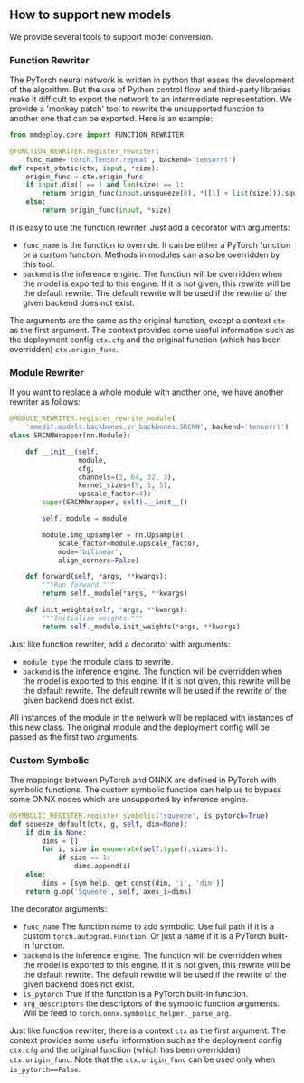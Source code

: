 ## How to support new models

We provide several tools to support model conversion.

### Function Rewriter

The PyTorch neural network is written in python that eases the development of the algorithm. But the use of Python control flow and third-party libraries make it difficult to export the network to an intermediate representation. We provide a 'monkey patch' tool to rewrite the unsupported function to another one that can be exported. Here is an example:

```python
from mmdeploy.core import FUNCTION_REWRITER

@FUNCTION_REWRITER.register_rewriter(
    func_name='torch.Tensor.repeat', backend='tensorrt')
def repeat_static(ctx, input, *size):
    origin_func = ctx.origin_func
    if input.dim() == 1 and len(size) == 1:
        return origin_func(input.unsqueeze(0), *([1] + list(size))).squeeze(0)
    else:
        return origin_func(input, *size)
```

It is easy to use the function rewriter. Just add a decorator with arguments:

- `func_name` is the function to override. It can be either a PyTorch function or a custom function. Methods in modules can also be overridden by this tool.
- `backend` is the inference engine. The function will be overridden when the model is exported to this engine. If it is not given, this rewrite will be the default rewrite. The default rewrite will be used if the rewrite of the given backend does not exist.

The arguments are the same as the original function, except a context `ctx` as the first argument. The context provides some useful information such as the deployment config `ctx.cfg` and the original function (which has been overridden) `ctx.origin_func`.

### Module Rewriter

If you want to replace a whole module with another one, we have another rewriter as follows:

```python
@MODULE_REWRITER.register_rewrite_module(
    'mmedit.models.backbones.sr_backbones.SRCNN', backend='tensorrt')
class SRCNNWrapper(nn.Module):

    def __init__(self,
                 module,
                 cfg,
                 channels=(3, 64, 32, 3),
                 kernel_sizes=(9, 1, 5),
                 upscale_factor=4):
        super(SRCNNWrapper, self).__init__()

        self._module = module

        module.img_upsampler = nn.Upsample(
            scale_factor=module.upscale_factor,
            mode='bilinear',
            align_corners=False)

    def forward(self, *args, **kwargs):
        """Run forward."""
        return self._module(*args, **kwargs)

    def init_weights(self, *args, **kwargs):
        """Initialize weights."""
        return self._module.init_weights(*args, **kwargs)
```

Just like function rewriter, add a decorator with arguments:

- `module_type` the module class to rewrite.
- `backend` is the inference engine. The function will be overridden when the model is exported to this engine. If it is not given, this rewrite will be the default rewrite. The default rewrite will be used if the rewrite of the given backend does not exist.

All instances of the module in the network will be replaced with instances of this new class. The original module and the deployment config will be passed as the first two arguments.

### Custom Symbolic

The mappings between PyTorch and ONNX are defined in PyTorch with symbolic functions. The custom symbolic function can help us to bypass some ONNX nodes which are unsupported by inference engine.

```python
@SYMBOLIC_REGISTER.register_symbolic('squeeze', is_pytorch=True)
def squeeze_default(ctx, g, self, dim=None):
    if dim is None:
        dims = []
        for i, size in enumerate(self.type().sizes()):
            if size == 1:
                dims.append(i)
    else:
        dims = [sym_help._get_const(dim, 'i', 'dim')]
    return g.op('Squeeze', self, axes_i=dims)
```

The decorator arguments:

- `func_name` The function name to add symbolic. Use full path if it is a custom `torch.autograd.Function`. Or just a name if it is a PyTorch built-in function.
- `backend` is the inference engine. The function will be overridden when the model is exported to this engine. If it is not given, this rewrite will be the default rewrite. The default rewrite will be used if the rewrite of the given backend does not exist.
- `is_pytorch` True if the function is a PyTorch built-in function.
- `arg_descriptors` the descriptors of the symbolic function arguments. Will be feed to `torch.onnx.symbolic_helper._parse_arg`.

Just like function rewriter, there is a context `ctx` as the first argument. The context provides some useful information such as the deployment config `ctx.cfg` and the original function (which has been overridden) `ctx.origin_func`. Note that the `ctx.origin_func` can be used only when `is_pytorch==False`.
